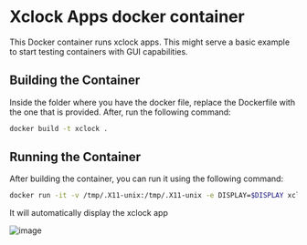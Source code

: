 # Xclock Apps docker container

This Docker container runs xclock apps. This might serve a basic example to start testing containers with GUI capabilities.

## Building the Container

Inside the folder where you have the docker file, replace the Dockerfile with the one that is provided. After, run the following command:

```bash
docker build -t xclock .
```

## Running the Container

After building the container, you can run it using the following command:

```bash
docker run -it -v /tmp/.X11-unix:/tmp/.X11-unix -e DISPLAY=$DISPLAY xclock
```
It will automatically display the xclock app

![image](https://github.com/grep265/Docker/assets/81888131/79259ca0-7c12-4b83-90c1-cb5a0d5bcb5b)

